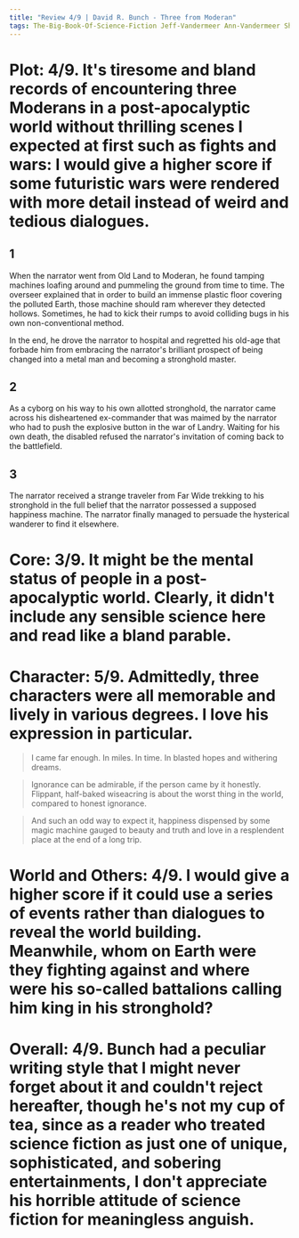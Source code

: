 ```yaml
---
title: "Review 4/9 | David R. Bunch - Three from Moderan"
tags: The-Big-Book-Of-Science-Fiction Jeff-Vandermeer Ann-Vandermeer Short-Story Novelette Science-Fiction 1925-2000 1971
---
```


# Plot: 4/9. It's tiresome and bland records of encountering three Moderans in a post-apocalyptic world without thrilling scenes I expected at first such as fights and wars: I would give a higher score if some futuristic wars were rendered with more detail instead of weird and tedious dialogues.
## 1 
When the narrator went from Old Land to Moderan, he found tamping machines loafing around and pummeling the ground from time to time. The overseer explained that in order to build an immense plastic floor covering the polluted Earth, those machine should ram wherever they detected hollows. Sometimes, he had to kick their rumps to avoid colliding bugs in his own non-conventional method.

In the end, he drove the narrator to hospital and regretted his old-age that forbade him from embracing the narrator's brilliant prospect of being changed into a metal man and becoming a stronghold master.


## 2 
As a cyborg on his way to his own allotted stronghold, the narrator came across his disheartened ex-commander that was maimed by the narrator who had to push the explosive button in the war of Landry. Waiting for his own death, the disabled refused the narrator's invitation of coming back to the battlefield.

## 3 
The narrator received a strange traveler from Far Wide trekking to his stronghold in the full belief that the narrator possessed a supposed happiness machine. The narrator finally managed to persuade the hysterical wanderer to find it elsewhere.

# Core: 3/9. It might be the mental status of people in a post-apocalyptic world. Clearly, it didn't include any sensible science here and read like a bland parable.



# Character: 5/9. Admittedly, three characters were all memorable and lively in various degrees. I love his expression in particular.
> I came far enough. In miles. In time. In blasted hopes and withering dreams.

> Ignorance can be admirable, if the person came by it honestly. Flippant, half-baked wiseacring is about the worst thing in the world, compared to honest ignorance.

> And such an odd way to expect it, happiness dispensed by some magic machine gauged to beauty and truth and love in a resplendent place at the end of a long trip.


# World and Others: 4/9. I would give a higher score if it could use a series of events rather than dialogues to reveal the world building. Meanwhile, whom on Earth were they fighting against and where were his so-called battalions calling him king in his stronghold?




# Overall: 4/9. Bunch had a peculiar writing style that I might never forget about it and couldn't reject hereafter, though he's not my cup of tea, since as a reader who treated science fiction as just one of unique, sophisticated, and sobering entertainments, I don't appreciate his horrible attitude of science fiction for **meaningless** anguish.
